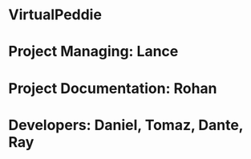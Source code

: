 # VirtualPeddie
# Project Managing: Lance
# Project Documentation: Rohan
# Developers: Daniel, Tomaz, Dante, Ray


